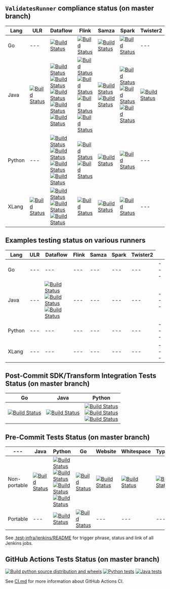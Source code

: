 <!--
    Licensed to the Apache Software Foundation (ASF) under one
    or more contributor license agreements.  See the NOTICE file
    distributed with this work for additional information
    regarding copyright ownership.  The ASF licenses this file
    to you under the Apache License, Version 2.0 (the
    "License"); you may not use this file except in compliance
    with the License.  You may obtain a copy of the License at

      http://www.apache.org/licenses/LICENSE-2.0

    Unless required by applicable law or agreed to in writing,
    software distributed under the License is distributed on an
    "AS IS" BASIS, WITHOUT WARRANTIES OR CONDITIONS OF ANY
    KIND, either express or implied.  See the License for the
    specific language governing permissions and limitations
    under the License.
-->


`ValidatesRunner` compliance status (on master branch)
--------------------------------------------------------

<table>
  <thead>
    <tr>
      <th>Lang</th>
      <th>ULR</th>
      <th>Dataflow</th>
      <th>Flink</th>
      <th>Samza</th>
      <th>Spark</th>
      <th>Twister2</th>
    </tr>
  </thead>
  <tbody>
    <tr>
      <td>Go</td>
      <td>---</td>
      <td>
        <a href="https://ci-beam.apache.org/job/beam_PostCommit_Go/lastCompletedBuild/">
          <img alt="Build Status" src="https://ci-beam.apache.org/job/beam_PostCommit_Go/lastCompletedBuild/badge/icon">
        </a>
      <td>
        <a href="https://ci-beam.apache.org/job/beam_PostCommit_Go_VR_Flink/lastCompletedBuild/">
          <img alt="Build Status" src="https://ci-beam.apache.org/job/beam_PostCommit_Go_VR_Flink/lastCompletedBuild/badge/icon">
        </a>
      </td>
      <td>
        <a href="https://ci-beam.apache.org/job/beam_PostCommit_Go_VR_Samza/lastCompletedBuild/">
          <img alt="Build Status" src="https://ci-beam.apache.org/job/beam_PostCommit_Go_VR_Samza/lastCompletedBuild/badge/icon">
        </a>
      </td>
      <td>
        <a href="https://ci-beam.apache.org/job/beam_PostCommit_Go_VR_Spark/lastCompletedBuild/">
          <img alt="Build Status" src="https://ci-beam.apache.org/job/beam_PostCommit_Go_VR_Spark/lastCompletedBuild/badge/icon">
        </a>
      </td>
      <td>---</td>
    </tr>
    <tr>
      <td>Java</td>
      <td>
        <a href="https://ci-beam.apache.org/job/beam_PostCommit_Java_ValidatesRunner_ULR/lastCompletedBuild/">
          <img alt="Build Status" src="https://ci-beam.apache.org/job/beam_PostCommit_Java_ValidatesRunner_ULR/lastCompletedBuild/badge/icon">
        </a>
      </td>
      <td>
        <a href="https://ci-beam.apache.org/job/beam_PostCommit_Java_ValidatesRunner_Dataflow/lastCompletedBuild/">
          <img alt="Build Status" src="https://ci-beam.apache.org/job/beam_PostCommit_Java_ValidatesRunner_Dataflow/lastCompletedBuild/badge/icon?subject=V1">
        </a><br>
        <a href="https://ci-beam.apache.org/job/beam_PostCommit_Java_ValidatesRunner_Dataflow_Streaming/lastCompletedBuild/">
          <img alt="Build Status" src="https://ci-beam.apache.org/job/beam_PostCommit_Java_ValidatesRunner_Dataflow_Streaming/lastCompletedBuild/badge/icon?subject=V1+Streaming">
        </a><br>
        <a href="https://ci-beam.apache.org/job/beam_PostCommit_Java_ValidatesRunner_Dataflow_Java11/lastCompletedBuild/">
          <img alt="Build Status" src="https://ci-beam.apache.org/job/beam_PostCommit_Java_ValidatesRunner_Dataflow_Java11/lastCompletedBuild/badge/icon?subject=V1+Java+11">
        </a><br>
        <a href="https://ci-beam.apache.org/job/beam_PostCommit_Java_VR_Dataflow_V2/lastCompletedBuild/">
          <img alt="Build Status" src="https://ci-beam.apache.org/job/beam_PostCommit_Java_VR_Dataflow_V2/lastCompletedBuild/badge/icon?subject=V2">
        </a><br>
        <a href="https://ci-beam.apache.org/job/beam_PostCommit_Java_VR_Dataflow_V2_Streaming/lastCompletedBuild/">
          <img alt="Build Status" src="https://ci-beam.apache.org/job/beam_PostCommit_Java_VR_Dataflow_V2_Streaming/lastCompletedBuild/badge/icon?subject=V2+Streaming">
        </a><br>
      </td>
      <td>
        <a href="https://ci-beam.apache.org/job/beam_PostCommit_Java_ValidatesRunner_Flink/lastCompletedBuild/">
          <img alt="Build Status" src="https://ci-beam.apache.org/job/beam_PostCommit_Java_ValidatesRunner_Flink/lastCompletedBuild/badge/icon?subject=Java+8">
        </a><br>
        <a href="https://ci-beam.apache.org/job/beam_PostCommit_Java_ValidatesRunner_Flink_Java11/lastCompletedBuild/">
          <img alt="Build Status" src="https://ci-beam.apache.org/job/beam_PostCommit_Java_ValidatesRunner_Flink_Java11/lastCompletedBuild/badge/icon?subject=Java+11">
        </a><br>
        <a href="https://ci-beam.apache.org/job/beam_PostCommit_Java_PVR_Flink_Batch/lastCompletedBuild/">
          <img alt="Build Status" src="https://ci-beam.apache.org/job/beam_PostCommit_Java_PVR_Flink_Batch/lastCompletedBuild/badge/icon?subject=Portable">
        </a><br>
        <a href="https://ci-beam.apache.org/job/beam_PostCommit_Java_PVR_Flink_Streaming/lastCompletedBuild/">
          <img alt="Build Status" src="https://ci-beam.apache.org/job/beam_PostCommit_Java_PVR_Flink_Streaming/lastCompletedBuild/badge/icon?subject=Portable+Streaming">
        </a>
      </td>
      <td>
        <a href="https://ci-beam.apache.org/job/beam_PostCommit_Java_ValidatesRunner_Samza/lastCompletedBuild/">
          <img alt="Build Status" src="https://ci-beam.apache.org/job/beam_PostCommit_Java_ValidatesRunner_Samza/lastCompletedBuild/badge/icon">
        </a><br>
        <a href="https://ci-beam.apache.org/job/beam_PostCommit_Java_PVR_Samza/lastCompletedBuild/">
          <img alt="Build Status" src="https://ci-beam.apache.org/job/beam_PostCommit_Java_PVR_Samza/lastCompletedBuild/badge/icon?subject=Portable">
        </a>
      </td>
      <td>
        <a href="https://ci-beam.apache.org/job/beam_PostCommit_Java_ValidatesRunner_Spark/lastCompletedBuild/">
          <img alt="Build Status" src="https://ci-beam.apache.org/job/beam_PostCommit_Java_ValidatesRunner_Spark/lastCompletedBuild/badge/icon">
        </a><br>
        <a href="https://ci-beam.apache.org/job/beam_PostCommit_Java_PVR_Spark_Batch/lastCompletedBuild/">
          <img alt="Build Status" src="https://ci-beam.apache.org/job/beam_PostCommit_Java_PVR_Spark_Batch/lastCompletedBuild/badge/icon?subject=Portable">
        </a><br>
        <a href="https://ci-beam.apache.org/job/beam_PostCommit_Java_ValidatesRunner_SparkStructuredStreaming/lastCompletedBuild/">
          <img alt="Build Status" src="https://ci-beam.apache.org/job/beam_PostCommit_Java_ValidatesRunner_SparkStructuredStreaming/lastCompletedBuild/badge/icon?subject=Structured+Streaming">
        </a>
      </td>
      <td>
        <a href="https://ci-beam.apache.org/job/beam_PostCommit_Java_ValidatesRunner_Twister2/lastCompletedBuild/">
          <img alt="Build Status" src="https://ci-beam.apache.org/job/beam_PostCommit_Java_ValidatesRunner_Twister2/lastCompletedBuild/badge/icon">
        </a>
      </td>
    </tr>
    <tr>
      <td>Python</td>
      <td>---</td>
      <td>
        <a href="https://ci-beam.apache.org/job/beam_PostCommit_Py_VR_Dataflow/lastCompletedBuild/">
          <img alt="Build Status" src="https://ci-beam.apache.org/job/beam_PostCommit_Py_VR_Dataflow/lastCompletedBuild/badge/icon?subject=V1">
        </a><br>
        <a href="https://ci-beam.apache.org/job/beam_PostCommit_Py_VR_Dataflow_V2/lastCompletedBuild/">
          <img alt="Build Status" src="https://ci-beam.apache.org/job/beam_PostCommit_Py_VR_Dataflow_V2/lastCompletedBuild/badge/icon?subject=V2">
        </a><br>
        <a href="https://ci-beam.apache.org/job/beam_PostCommit_Py_ValCont/lastCompletedBuild/">
          <img alt="Build Status" src="https://ci-beam.apache.org/job/beam_PostCommit_Py_ValCont/lastCompletedBuild/badge/icon?subject=ValCont">
        </a><br>
        <a href="https://ci-beam.apache.org/job/beam_PostCommit_Py_Dataflow_Arm/lastCompletedBuild/">
          <img alt="Build Status" src="https://ci-beam.apache.org/job/beam_PostCommit_Py_Dataflow_Arm/lastCompletedBuild/badge/icon?subject=Arm">
        </a>
      </td>
      <td>
        <a href="https://ci-beam.apache.org/job/beam_PreCommit_Python_PVR_Flink_Cron/lastCompletedBuild/">
          <img alt="Build Status" src="https://ci-beam.apache.org/job/beam_PreCommit_Python_PVR_Flink_Cron/lastCompletedBuild/badge/icon?subject=Portable">
        </a><br>
        <a href="https://ci-beam.apache.org/job/beam_PostCommit_Python_VR_Flink/lastCompletedBuild/">
          <img alt="Build Status" src="https://ci-beam.apache.org/job/beam_PostCommit_Python_VR_Flink/lastCompletedBuild/badge/icon">
        </a>
      </td>
      <td>
        <a href="https://ci-beam.apache.org/job/beam_PostCommit_Python_VR_Samza/lastCompletedBuild/">
          <img alt="Build Status" src="https://ci-beam.apache.org/job/beam_PostCommit_Python_VR_Samza/lastCompletedBuild/badge/icon">
        </a>
      </td>
      <td>
        <a href="https://ci-beam.apache.org/job/beam_PostCommit_Python_VR_Spark/lastCompletedBuild/">
          <img alt="Build Status" src="https://ci-beam.apache.org/job/beam_PostCommit_Python_VR_Spark/lastCompletedBuild/badge/icon">
        </a>
      </td>
      <td>---</td>
    </tr>
    <tr>
      <td>XLang</td>
      <td>
        <a href="https://ci-beam.apache.org/job/beam_PostCommit_XVR_Direct/lastCompletedBuild/">
          <img alt="Build Status" src="https://ci-beam.apache.org/job/beam_PostCommit_XVR_Direct/lastCompletedBuild/badge/icon">
        </a>
      </td>
      <td>
        <a href="https://ci-beam.apache.org/job/beam_PostCommit_XVR_PythonUsingJava_Dataflow/lastCompletedBuild/">
          <img alt="Build Status" src="https://ci-beam.apache.org/job/beam_PostCommit_XVR_PythonUsingJava_Dataflow/lastCompletedBuild/badge/icon">
        </a><br>
        <a href="https://ci-beam.apache.org/job/beam_PostCommit_XVR_PythonUsingJavaSQL_Dataflow/lastCompletedBuild/">
          <img alt="Build Status" src="https://ci-beam.apache.org/job/beam_PostCommit_XVR_PythonUsingJavaSQL_Dataflow/lastCompletedBuild/badge/icon">
        </a><br>
        <a href="https://ci-beam.apache.org/job/beam_PostCommit_XVR_JavaUsingPython_Dataflow/lastCompletedBuild/">
          <img alt="Build Status" src="https://ci-beam.apache.org/job/beam_PostCommit_XVR_JavaUsingPython_Dataflow/lastCompletedBuild/badge/icon">
        </a><br>
      </td>
      <td>
        <a href="https://ci-beam.apache.org/job/beam_PostCommit_XVR_Flink/lastCompletedBuild/">
          <img alt="Build Status" src="https://ci-beam.apache.org/job/beam_PostCommit_XVR_Flink/lastCompletedBuild/badge/icon">
        </a>
      </td>
      <td>
        <a href="https://ci-beam.apache.org/job/beam_PostCommit_XVR_Samza/lastCompletedBuild/">
          <img alt="Build Status" src="https://ci-beam.apache.org/job/beam_PostCommit_XVR_Samza/lastCompletedBuild/badge/icon">
        </a>
      </td>
      <td>
        <a href="https://ci-beam.apache.org/job/beam_PostCommit_XVR_Spark/lastCompletedBuild/">
          <img alt="Build Status" src="https://ci-beam.apache.org/job/beam_PostCommit_XVR_Spark/lastCompletedBuild/badge/icon">
        </a>
      </td>
      <td>---</td>
    </tr>
  </tbody>
</table>

Examples testing status on various runners
--------------------------------------------------------

<table>
  <thead>
    <tr>
      <th>Lang</th>
      <th>ULR</th>
      <th>Dataflow</th>
      <th>Flink</th>
      <th>Samza</th>
      <th>Spark</th>
      <th>Twister2</th>
    </tr>
  </thead>
  <tbody>
    <tr>
      <td>Go</td>
      <td>---</td>
      <td>---</td>
      <td>---</td>
      <td>---</td>
      <td>---</td>
      <td>---</td>
      <td>---</td>
    </tr>
    <tr>
      <td>Java</td>
      <td>---</td>
      <td>
        <a href="https://ci-beam.apache.org/job/beam_PreCommit_Java_Examples_Dataflow_Cron/lastCompletedBuild/">
          <img alt="Build Status" src="https://ci-beam.apache.org/job/beam_PreCommit_Java_Examples_Dataflow_Cron/lastCompletedBuild/badge/icon?subject=V1">
        </a><br>
        <a href="https://ci-beam.apache.org/job/beam_PreCommit_Java_Examples_Dataflow_Java11_Cron/lastCompletedBuild/">
          <img alt="Build Status" src="https://ci-beam.apache.org/job/beam_PreCommit_Java_Examples_Dataflow_Java11_Cron/lastCompletedBuild/badge/icon?subject=V1+Java11">
        </a><br>
        <a href="https://ci-beam.apache.org/job/beam_PostCommit_Java_Examples_Dataflow_V2/lastCompletedBuild/">
          <img alt="Build Status" src="https://ci-beam.apache.org/job/beam_PostCommit_Java_Examples_Dataflow_V2/lastCompletedBuild/badge/icon?subject=V2">
        </a><br>
      </td>
      <td>---</td>
      <td>---</td>
      <td>---</td>
      <td>---</td>
      <td>---</td>
    </tr>
    <tr>
      <td>Python</td>
      <td>---</td>
      <td>---</td>
      <td>---</td>
      <td>---</td>
      <td>---</td>
      <td>---</td>
      <td>---</td>
    </tr>
    <tr>
      <td>XLang</td>
      <td>---</td>
      <td>---</td>
      <td>---</td>
      <td>---</td>
      <td>---</td>
      <td>---</td>
      <td>---</td>
    </tr>
  </tbody>
</table>

Post-Commit SDK/Transform Integration Tests Status (on master branch)
------------------------------------------------------------------------------------------------

<table>
  <thead>
    <tr>
      <th>Go</th>
      <th>Java</th>
      <th>Python</th>
    </tr>
  </thead>
  <tbody>
    <tr>
      <td>
        <a href="https://ci-beam.apache.org/job/beam_PostCommit_Go/lastCompletedBuild/">
          <img alt="Build Status" src="https://ci-beam.apache.org/job/beam_PostCommit_Go/lastCompletedBuild/badge/icon">
        </a>
      </td>
      <td>
        <a href="https://ci-beam.apache.org/job/beam_PostCommit_Java/lastCompletedBuild/">
          <img alt="Build Status" src="https://ci-beam.apache.org/job/beam_PostCommit_Java/lastCompletedBuild/badge/icon">
        </a>
      </td>
      <td>
        <a href="https://ci-beam.apache.org/job/beam_PostCommit_Python36/lastCompletedBuild/">
          <img alt="Build Status" src="https://ci-beam.apache.org/job/beam_PostCommit_Python36/lastCompletedBuild/badge/icon?subject=3.6">
        </a><br>
        <a href="https://ci-beam.apache.org/job/beam_PostCommit_Python37/lastCompletedBuild/">
          <img alt="Build Status" src="https://ci-beam.apache.org/job/beam_PostCommit_Python37/lastCompletedBuild/badge/icon?subject=3.7">
        </a><br>
        <a href="https://ci-beam.apache.org/job/beam_PostCommit_Python38/lastCompletedBuild/">
          <img alt="Build Status" src="https://ci-beam.apache.org/job/beam_PostCommit_Python38/lastCompletedBuild/badge/icon?subject=3.8">
        </a>
      </td>
    </tr>
  </tbody>
</table>

Pre-Commit Tests Status (on master branch)
------------------------------------------------------------------------------------------------

<table>
  <thead>
    <tr>
      <th>---</th>
      <th>Java</th>
      <th>Python</th>
      <th>Go</th>
      <th>Website</th>
      <th>Whitespace</th>
      <th>Typescript</th>
    </tr>
  </thead>
  <tbody>
    <tr>
      <td>Non-portable</td>
      <td>
        <a href="https://ci-beam.apache.org/job/beam_PreCommit_Java_Cron/lastCompletedBuild/">
          <img alt="Build Status" src="https://ci-beam.apache.org/job/beam_PreCommit_Java_Cron/lastCompletedBuild/badge/icon">
        </a><br>
      </td>
      <td>
        <a href="https://ci-beam.apache.org/job/beam_PreCommit_Python_Cron/lastCompletedBuild/">
          <img alt="Build Status" src="https://ci-beam.apache.org/job/beam_PreCommit_Python_Cron/lastCompletedBuild/badge/icon?subject=Tests">
        </a><br>
        <a href="https://ci-beam.apache.org/job/beam_PreCommit_PythonLint_Cron/lastCompletedBuild/">
          <img alt="Build Status" src="https://ci-beam.apache.org/job/beam_PreCommit_PythonLint_Cron/lastCompletedBuild/badge/icon?subject=Lint">
        </a><br>
        <a href="https://ci-beam.apache.org/job/beam_PreCommit_PythonDocker_Cron/lastCompletedBuild/">
          <img alt="Build Status" src="https://ci-beam.apache.org/job/beam_PreCommit_PythonDocker_Cron/badge/icon?subject=Docker">
        </a><br>
        <a href="https://ci-beam.apache.org/job/beam_PreCommit_PythonDocs_Cron/lastCompletedBuild/">
          <img alt="Build Status" src="https://ci-beam.apache.org/job/beam_PreCommit_PythonDocs_Cron/badge/icon?subject=Docs">
        </a>
      </td>
      <td>
        <a href="https://ci-beam.apache.org/job/beam_PreCommit_Go_Cron/lastCompletedBuild/">
          <img alt="Build Status" src="https://ci-beam.apache.org/job/beam_PreCommit_Go_Cron/lastCompletedBuild/badge/icon">
        </a>
      </td>
      <td>
        <a href="https://ci-beam.apache.org/job/beam_PreCommit_Website_Cron/lastCompletedBuild/">
          <img alt="Build Status" src="https://ci-beam.apache.org/job/beam_PreCommit_Website_Cron/lastCompletedBuild/badge/icon">
        </a>
      </td>
      <td>
        <a href="https://ci-beam.apache.org/job/beam_PreCommit_Whitespace_Cron/lastCompletedBuild/">
          <img alt="Build Status" src="https://ci-beam.apache.org/job/beam_PreCommit_Whitespace_Cron/lastCompletedBuild/badge/icon">
        </a>
      </td>
      <td>
        <a href="https://ci-beam.apache.org/job/beam_PreCommit_Typescript_Cron/lastCompletedBuild/">
          <img alt="Build Status" src="https://ci-beam.apache.org/job/beam_PreCommit_Typescript_Cron/lastCompletedBuild/badge/icon">
        </a>
      </td>
    </tr>
    <tr>
      <td>Portable</td>
      <td>---</td>
      <td>
        <a href="https://ci-beam.apache.org/job/beam_PreCommit_Portable_Python_Cron/lastCompletedBuild/">
          <img alt="Build Status" src="https://ci-beam.apache.org/job/beam_PreCommit_Portable_Python_Cron/lastCompletedBuild/badge/icon">
        </a>
      </td>
      <td>
        <a href="https://ci-beam.apache.org/job/beam_PreCommit_GoPortable_Cron/lastCompletedBuild/">
          <img alt="Build Status" src="https://ci-beam.apache.org/job/beam_PreCommit_GoPortable_Cron/lastCompletedBuild/badge/icon">
        </a>
      </td>
      <td>---</td>
      <td>---</td>
      <td>---</td>
    </tr>
  </tbody>
</table>

See [.test-infra/jenkins/README](https://github.com/apache/beam/blob/master/.test-infra/jenkins/README.md) for trigger phrase, status and link of all Jenkins jobs.


GitHub Actions Tests Status (on master branch)
------------------------------------------------------------------------------------------------
[![Build python source distribution and wheels](https://github.com/apache/beam/workflows/Build%20python%20source%20distribution%20and%20wheels/badge.svg?branch=master&event=schedule)](https://github.com/apache/beam/actions?query=workflow%3A%22Build+python+source+distribution+and+wheels%22+branch%3Amaster+event%3Aschedule)
[![Python tests](https://github.com/apache/beam/workflows/Python%20tests/badge.svg?branch=master&event=schedule)](https://github.com/apache/beam/actions?query=workflow%3A%22Python+Tests%22+branch%3Amaster+event%3Aschedule)
[![Java tests](https://github.com/apache/beam/workflows/Java%20Tests/badge.svg?branch=master&event=schedule)](https://github.com/apache/beam/actions?query=workflow%3A%22Java+Tests%22+branch%3Amaster+event%3Aschedule)

See [CI.md](https://github.com/apache/beam/blob/master/CI.md) for more information about GitHub Actions CI.
